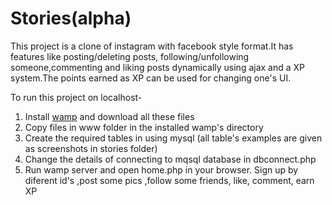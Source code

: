 # Stories(alpha)

This project is a clone of instagram with facebook style format.It has features like posting/deleting posts, following/unfollowing someone,commenting and liking posts dynamically using ajax and a XP system.The points earned as XP can be used for changing one's UI. 

To run this project on localhost-

1. Install [wamp](http://www.wampserver.com/en/) and download all these files
2. Copy files in www folder in the installed wamp's directory
3. Create the required tables in using mysql (all table's examples are given as screenshots in stories folder)
4. Change the details of connecting to mqsql database in dbconnect.php
5. Run wamp server and open home.php in your browser. Sign up by diferent id's ,post some pics ,follow some friends, like, comment, earn XP

